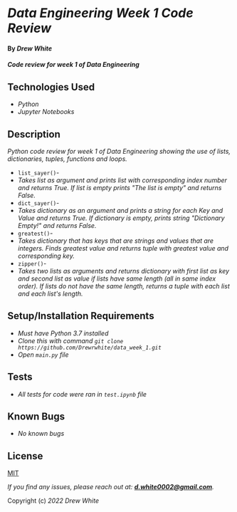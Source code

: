 # _Data Engineering Week 1 Code Review_

#### By _**Drew White**_

#### _Code review for week 1 of Data Engineering_

## Technologies Used

- _Python_
- _Jupyter Notebooks_

## Description

 _Python code review for week 1 of Data Engineering showing the use of lists, dictionaries, tuples, functions and loops._ 

- `list_sayer()`-
- _Takes list as argument and prints list with corresponding index number and returns True. If list is empty prints "The list is empty" and returns False._
- `dict_sayer()`-
- _Takes dictionary as an argument and prints a string for each Key and Value and returns True. If dictionary is empty, prints string "Dictionary Empty!" and returns False._ 
- `greatest()`-
- _Takes dictionary that has keys that are strings and values that are integers. Finds greatest value and returns tuple with greatest value and corresponding key._ 
- `zipper()`-
- _Takes two lists as arguments and returns dictionary with first list as key and second list as value if lists have same length (all in same index order). If lists do not have the same length, returns a tuple with each list and each list's length._

## Setup/Installation Requirements

- _Must have Python 3.7 installed_
- _Clone this with command `git clone https://github.com/Drewrwhite/data_week_1.git`_
- _Open `main.py` file_


## Tests
 
- _All tests for code were ran in `test.ipynb` file_

## Known Bugs

- _No known bugs_

## License

[MIT](./license.txt)

_If you find any issues, please reach out at: **d.white0002@gmail.com**._

Copyright (c) _2022_ _Drew White_